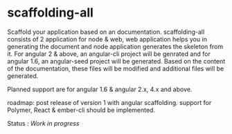# scaffolding-all

Scaffold your application based on an documentation.
scaffolding-all consists of 2 application for node & web, web application helps you in generating the document and node application generates the skeleton from it. For angular 2 & above, an angular-cli project will be genrated and for angular 1.6, an angular-seed project will be generated. Based on the content of the documentation, these files will be modified and additional files will be generated.


Planned support are for angular 1.6 & angular 2.x,  4.x and above.

roadmap:
post release of version 1 with angular scaffolding. support for Polymer, React & ember-cli should be implemented.

Status : *Work in progress*
